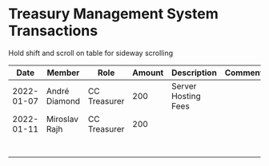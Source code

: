 # Treasury Management System Transactions

Hold shift and scroll on table for sideway scrolling

| Date       | Member        | Role         | Amount | Description         | Comments |
| ---------- | ------------- | ------------ | ------ | ------------------- | -------- |
| 2022-01-07 | André Diamond | CC Treasurer | 200    | Server Hosting Fees |          |
| 2022-01-11 | Miroslav Rajh | CC Treasurer | 200    |                     |          |
|            |               |              |        |                     |          |
|            |               |              |        |                     |          |
|            |               |              |        |                     |          |
|            |               |              |        |                     |          |
|            |               |              |        |                     |          |
|            |               |              |        |                     |          |
|            |               |              |        |                     |          |
